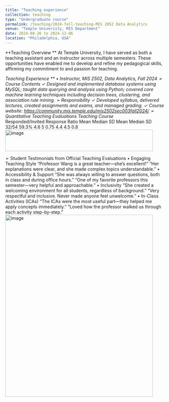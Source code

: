 ```yaml
---
title: "Teaching experience"
collection: teaching
type: "Undergraduate course"
permalink: /teaching/2024-fall-teaching-MIS 2052 Data Analytics
venue: "Temple University, MIS Department"
date: 2024-08-26 to 2024-12-06
location: "Philadelphia, USA"
---
```



**Teaching Overview **
At Temple University, I have served as both a teaching assistant and an instructor across multiple semesters. These opportunities have enabled me to develop and refine my pedagogical skills, affirming my commitment to and passion for teaching.

**Teaching Experience **
• Instructor, MIS 2502, Data Analytics, Fall 2024 
➢	Course Contents 
✓	Designed and implemented database systems using MySQL; taught data querying and analysis using Python; covered core machine learning techniques including decision trees, clustering, and association rule mining.
➢	Responsibility 
✓	Developed syllabus, delivered lectures, created assignments and exams, and managed grading. 
✓	Course website: https://community.mis.temple.edu/mis2502sec003fall2024/
       ➢ Quantitative Teaching Evaluations 
 	 	 	 	Teaching* 			Course* 	
Responded/Invited 	Response Ratio 	Mean     Median	SD	Mean 	Median 	SD 
32/54 	59.3% 	    4.6 	   5	0.75	4.4 	 4.5	 0.8
<img width="468" height="68" alt="image" src="https://github.com/user-attachments/assets/76455908-1431-4ed7-9df4-fed2c08b838c" />

➢ Student Testimonials from Official Teaching Evaluations 
•	Engaging Teaching Style
“Professor Wang is a great teacher—she’s excellent!”
“Her explanations were clear, and she made complex topics understandable.”
•	Accessibility & Support
“She was always willing to answer questions, both in class and during office hours.”
“One of my favorite professors this semester—very helpful and approachable.”
•	Inclusivity
“She created a welcoming environment for all students, regardless of background.”
“Very respectful and inclusive. Never made anyone feel unwelcome.”
•	In-Class Activities (ICAs)
“The ICAs were the most useful part—they helped me apply concepts immediately.”
“Loved how the professor walked us through each activity step-by-step.”
<img width="468" height="575" alt="image" src="https://github.com/user-attachments/assets/15f35d11-456b-4da2-8fef-2454996159a4" />
